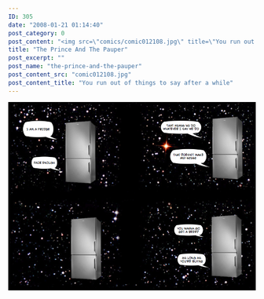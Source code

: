 ```yaml
---
ID: 305
date: "2008-01-21 01:14:40"
post_category: 0
post_content: "<img src=\"comics/comic012108.jpg\" title=\"You run out of things to say after a while\" />"
title: "The Prince And The Pauper"
post_excerpt: ""
post_name: "the-prince-and-the-pauper"
post_content_src: "comic012108.jpg"
post_content_title: "You run out of things to say after a while"
---
```



[![You run out of things to say after a while](/comics-hi-res/comic012108.jpg)](/comics-hi-res/comic012108.jpg)
